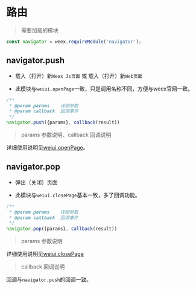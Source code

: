 # 路由

> 需要加载的模块

```js
const navigator = weex.requireModule('navigator');
```

## navigator.push

* 载入（打开）新`Weex Js页面` 或 载入（打开）新`Web页面`

* 此模块与`weiui.openPage`一致，只是调用名称不同，方便与weex官网一致。

```js
/**
 * @param params    详细参数
 * @param callback  回调事件
 */
navigator.push({params}, callback(result))
```

> params 参数说明、callback 回调说明

详细使用说明见[weiui.openPage](/module/newPage?id=weiuiopenpage)。



## navigator.pop

* 弹出（关闭）页面

* 此模块与`weiui.closePage`基本一致，多了回调功能。

```js
/**
 * @param params    详细参数
 * @param callback  回调事件
 */
navigator.pop({params}, callback(result))
```

> params 参数说明

详细使用说明见[weiui.closePage](/module/newPage?id=weiuiclosepage)

> callback 回调说明

回调与`navigator.push`的回调一致。

